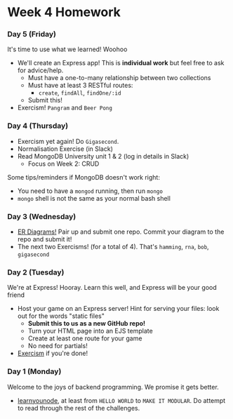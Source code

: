 # Week 4 Homework

### Day 5 (Friday)

It's time to use what we learned! Woohoo
* We'll create an Express app! This is **individual work** but feel free to ask for advice/help.
  * Must have a one-to-many relationship between two collections
  * Must have at least 3 RESTful routes:
    * `create`, `findAll`, `findOne/:id`
  * Submit this!
* Exercism! `Pangram` and `Beer Pong`

### Day 4 (Thursday)

* Exercism yet again! Do `Gigasecond`.
* Normalisation Exercise (in Slack)
* Read MongoDB University unit 1 & 2 (log in details in Slack)
  * Focus on Week 2: CRUD

Some tips/reminders if MongoDB doesn't work right: 
* You need to have a `mongod` running, then run `mongo`
* `mongo` shell is not the same as your normal bash shell

### Day 3 (Wednesday)

* [ER Diagrams!](labs/erd-lab.md) Pair up and submit one repo. Commit your diagram to the repo and submit it!
* The next two Exercisms! (for a total of 4). That's `hamming`, `rna`, `bob`, `gigasecond`

### Day 2 (Tuesday)

We're at Express! Hooray. Learn this well, and Express will be your good friend

* Host your game on an Express server! Hint for serving your files: look out for the words "static files" 
  * **Submit this to us as a new GitHub repo!**
  * Turn your HTML page into an EJS template
  * Create at least one route for your game
  * No need for partials!
* [Exercism](http://exercism.io/languages/javascript/installing) if you're done!

### Day 1 (Monday)

Welcome to the joys of backend programming. We promise it gets better.
* [learnyounode](https://github.com/workshopper/learnyounode), at least from `HELLO WORLD` to `MAKE IT MODULAR`. Do attempt to read through the rest of the challenges.